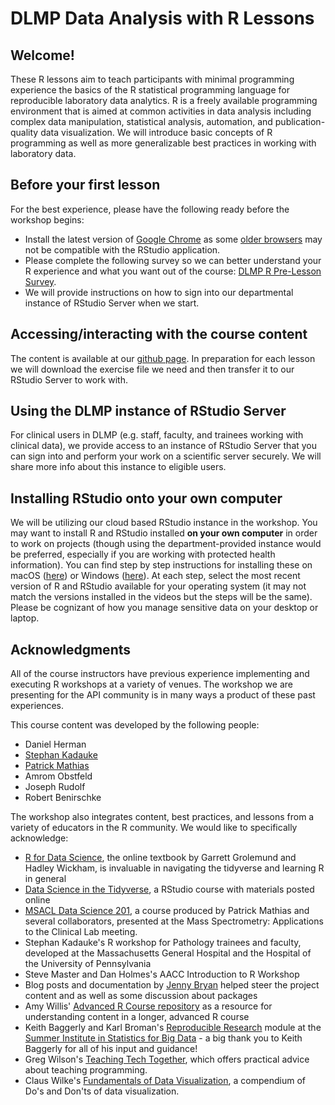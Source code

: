 # DLMP Data Analysis with R Lessons

## Welcome!

These R lessons aim to teach participants with minimal programming experience the basics of the R statistical programming language for reproducible laboratory data analytics. R is a freely available programming environment that is aimed at common activities in data analysis including complex data manipulation, statistical analysis, automation, and publication-quality data visualization. We will introduce basic concepts of R programming as well as more generalizable best practices in working with laboratory data. 
  
## Before your first lesson

For the best experience, please have the following ready before the workshop begins:

- Install the latest version of [Google Chrome](https://www.google.com/chrome/) as some [older browsers](https://support.rstudio.com/hc/en-us/articles/227449447-Supported-browsers-for-RStudio-Connect) may not be compatible with the RStudio application.
- Please complete the following survey so we can better understand your R experience and what you want out of the course: [DLMP R Pre-Lesson Survey](https://forms.gle/2gMtVHCjJKUfpjEp7).
- We will provide instructions on how to sign into our departmental instance of RStudio Server when we start.

## Accessing/interacting with the course content

The content is available at our [github page](https://github.com/pcmathias/dlmp-data-analysis-with-r). In preparation for each lesson we will download the exercise file we need and then transfer it to our RStudio Server to work with.

## Using the DLMP instance of RStudio Server

For clinical users in DLMP (e.g. staff, faculty, and trainees working with clinical data), we provide access to an instance of RStudio Server that you can sign into and perform your work on a scientific server securely. We will share more info about this instance to eligible users.

## Installing RStudio onto your own computer

We will be utilizing our cloud based RStudio instance in the workshop. You may want to install R and RStudio installed **on your own computer** in order to work on projects (though using the department-provided instance would be preferred, especially if you are working with protected health information). You can find step by step instructions for installing these on macOS ([here](https://www.youtube.com/watch?v=GM88tYlEy_g)) or Windows ([here](https://www.youtube.com/watch?v=JRKmZK5-6aE)). At each step, select the most recent version of R and RStudio available for your operating system (it may not match the versions installed in the videos but the steps will be the same). Please be cognizant of how you manage sensitive data on your desktop or laptop.

## Acknowledgments

All of the course instructors have previous experience implementing and executing R workshops at a variety of venues. The workshop we are presenting for the API community is in many ways a product of these past experiences. 

This course content was developed by the following people:
  * Daniel Herman
  * [Stephan Kadauke](https://www.linkedin.com/in/skadauke/)
  * [Patrick Mathias](https://www.linkedin.com/in/pcmathias/)
  * Amrom Obstfeld
  * Joseph Rudolf
  * Robert Benirschke
  
The workshop also integrates content, best practices, and lessons from a variety of educators in the R community. We would like to specifically acknowledge: 

- [R for Data Science](http://r4ds.had.co.nz/index.html), the online textbook by Garrett Grolemund and Hadley Wickham, is invaluable in navigating the tidyverse and learning R in general
- [Data Science in the Tidyverse](https://github.com/AmeliaMN/data-science-in-tidyverse), a RStudio course with materials posted online
- [MSACL Data Science 201](https://github.com/pcmathias/MSACL-intermediate-R-course), a course produced by Patrick Mathias and several collaborators, presented at the Mass Spectrometry: Applications to the Clinical Lab meeting.
- Stephan Kadauke's R workshop for Pathology trainees and faculty, developed at the Massachusetts General Hospital and the Hospital of the University of Pennsylvania
- Steve Master and Dan Holmes's AACC Introduction to R Workshop 
- Blog posts and documentation by [Jenny Bryan](https://github.com/jennybc) helped steer the project content and as well as some discussion about packages
- Amy Willis' [Advanced R Course repository](https://github.com/adw96/biostat561) as a resource for understanding content in a longer, advanced R course
- Keith Baggerly and Karl Broman's [Reproducible Research](https://github.com/kabagg/sisbid_2018_rr) module at the [Summer Institute in Statistics for Big Data](https://www.biostat.washington.edu/suminst/sisbid) - a big thank you to Keith Baggerly for all of his input and guidance!
- Greg Wilson's [Teaching Tech Together](http://teachtogether.tech/en/), which offers practical advice about teaching programming. 
- Claus Wilke's [Fundamentals of Data Visualization](https://serialmentor.com/dataviz/), a compendium of Do's and Don'ts of data visualization.